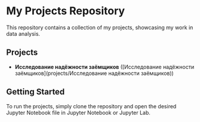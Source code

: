 # My Projects Repository

This repository contains a collection of my projects, showcasing my work in data analysis.

## Projects

* **Исследование надёжности заёмщиков** ([Исследование надёжности заёмщиков](projects/Исследование надёжности заёмщиков))

## Getting Started

To run the projects, simply clone the repository and open the desired Jupyter Notebook file in Jupyter Notebook or Jupyter Lab.
